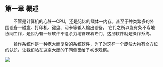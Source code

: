 ## 第一章 概述
&emsp;&emsp;不管是计算机的心脏—CPU，还是记忆的载体—内存，甚至于种类繁多的外围设备—磁盘、打印机、键盘、网卡等输入输出设备，
它们之所以能有条不紊地协同工作，是因为有一层软件不遗余力地管理着它们。这层软件就是操作系统。

&emsp;&emsp;操作系统作是一种庞大而复杂的系统软件，为了对这样一个庞然大物有全方位的认识，让我们站在这座大厦的不同侧面给予初步观察。

![](http://i.imgur.com/MpCoHOE.png)
